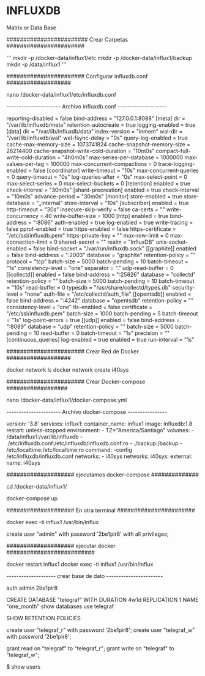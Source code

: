 # INFLUXDB
Matrix or Data Base

######################## Crear Carpetas #######################

'''
mkdir -p /docker-data/influx1/etc
mkdir -p /docker-data/influx1/backup				
mkdir -p /data/influx1
'''

####################### Configurar influxdb.conf ###################

nano /docker-data/influx1/etc/influxdb.conf

---------------------- Archivo influxdb.conf --------------------

reporting-disabled = false
bind-address = "127.0.0.1:8088"
[meta]
dir = "/var/lib/influxdb/meta"
  retention-autocreate = true
  logging-enabled = true
[data]
dir = "/var/lib/influxdb/data"
  index-version = "inmem"
  wal-dir = "/var/lib/influxdb/wal"
  wal-fsync-delay = "0s"
  query-log-enabled = true
  cache-max-memory-size = 1073741824
  cache-snapshot-memory-size = 26214400
  cache-snapshot-write-cold-duration = "10m0s"
  compact-full-write-cold-duration = "4h0m0s"
  max-series-per-database = 1000000
  max-values-per-tag = 100000
  max-concurrent-compactions = 0
  trace-logging-enabled = false
[coordinator]
  write-timeout = "10s"
  max-concurrent-queries = 0
  query-timeout = "0s"
  log-queries-after = "0s"
  max-select-point = 0
  max-select-series = 0
  max-select-buckets = 0
[retention]
  enabled = true
  check-interval = "30m0s"
[shard-precreation]
  enabled = true
  check-interval = "10m0s"
  advance-period = "30m0s"
[monitor]
  store-enabled = true
  store-database = "_internal"
  store-interval = "10s"
[subscriber]
  enabled = true
  http-timeout = "30s"
  insecure-skip-verify = false
  ca-certs = ""
  write-concurrency = 40
  write-buffer-size = 1000
[http]
  enabled = true
  bind-address = ":8086"
  auth-enabled = true
  log-enabled = true
  write-tracing = false
  pprof-enabled = true
  https-enabled = false
  https-certificate = "/etc/ssl/influxdb.pem"
  https-private-key = ""
  max-row-limit = 0
  max-connection-limit = 0
  shared-secret = ""
  realm = "InfluxDB"
  unix-socket-enabled = false
  bind-socket = "/var/run/influxdb.sock"
[[graphite]]
  enabled = false
  bind-address = ":2003"
  database = "graphite"
  retention-policy = ""
  protocol = "tcp"
  batch-size = 5000
  batch-pending = 10
  batch-timeout = "1s"
  consistency-level = "one"
  separator = "."
  udp-read-buffer = 0
[[collectd]]
  enabled = false
  bind-address = ":25826"
  database = "collectd"
  retention-policy = ""
  batch-size = 5000
  batch-pending = 10
  batch-timeout = "10s"
  read-buffer = 0
  typesdb = "/usr/share/collectd/types.db"
  security-level = "none"
  auth-file = "/etc/collectd/auth_file"
[[opentsdb]]
  enabled = false
  bind-address = ":4242"
  database = "opentsdb"
  retention-policy = ""
  consistency-level = "one"
  tls-enabled = false
  certificate = "/etc/ssl/influxdb.pem"
  batch-size = 1000
  batch-pending = 5
  batch-timeout = "1s"
  log-point-errors = true
[[udp]]
  enabled = false
  bind-address = ":8089"
  database = "udp"
  retention-policy = ""
  batch-size = 5000
  batch-pending = 10
  read-buffer = 0
  batch-timeout = "1s"
  precision = ""
[continuous_queries]
  log-enabled = true
  enabled = true
  run-interval = "1s"


####################### Crear Red de Docker ###################

docker network ls
docker network create i40sys

####################### Crear Docker-compose ##################

nano /docker-data/influx1/docker-compose.yml

---------------------- Archivo docker-compose ----------------

version: '3.8'
services:
 influx1:
   container_name: influx1
   image: influxdb:1.8
   restart: unless-stopped
   environment: 
      - TZ="America/Santiago"
   volumes:
      - /data/influx1:/var/lib/influxdb
      - ./etc/influxdb.conf:/etc/influxdb/influxdb.conf:ro
      - ./backup:/backup
      - /etc/localtime:/etc/localtime:ro
   command: -config /etc/influxdb/influxdb.conf
   networks:
      - i40sys
networks:
 i40sys:
   external:
     name: i40sys

#################### ejecutamos docker-compose ##############

cd /docker-data/influx1/

docker-compose up 

#################### En otra terminal #######################

docker exec -ti influx1 /usr/bin/influx

create user "admin" with password '2be1pir8' with all privileges;

#################### ejecutar docker ##########################

docker restart influx1
docker exec -ti influx1 /usr/bin/influx

-------------------- crear base de dato -----------------------

  auth
  admin
  2be1pir8

CREATE DATABASE "telegraf" WITH DURATION 4w1d REPLICATION 1 NAME "one_month"
  show databases
  use telegraf
  
  SHOW RETENTION POLICIES
  
  create user "telegraf_r" with password '2be1pir8';
  create user "telegraf_w" with password '2be1pir8';
  
  grant read on "telegraf" to "telegraf_r";
  grant write on "telegraf" to "telegraf_w";

$ show users
